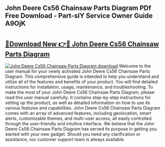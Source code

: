 ## John Deere Cs56 Chainsaw Parts Diagram PDf Free Download - Part-sIY Service Owner Guide A9OjK

# <h2><a href="http://dfkmfuf.blite.top/?on=John+Deere+Cs56+Chainsaw+Parts+Diagram">🔗Download New 👉🔴 John Deere Cs56 Chainsaw Parts Diagram</a></h2>

[![John Deere Cs56 Chainsaw Parts Diagram download](https://i.imgur.com/lujVjoI.png)](http://dfkmfuf.blite.top/?on=John+Deere+Cs56+Chainsaw+Parts+Diagram)
Welcome to the user manual for your newly activated John Deere Cs56 Chainsaw Parts Diagram. This comprehensive guide is intended to help you understand and utilize all of the features and benefits of your product. You will find detailed instructions for installation, usage, maintenance, and troubleshooting. To make the most of your John Deere Cs56 Chainsaw Parts Diagram, please read this user manual carefully. It contains step-by-step instructions for setting up the product, as well as detailed information on how to use its various features and capabilities. John Deere Cs56 Chainsaw Parts Diagram comes with an array of advanced features, including geolocation, smart alerts, customizable themes, and multi-user access, all easily controlled through the user-friendly and intuitive interface. We believe that the John Deere Cs56 Chainsaw Parts Diagram has served its purpose in getting you started with your new gadget. Should you need any clarification or assistance, our customer support team is always available.
